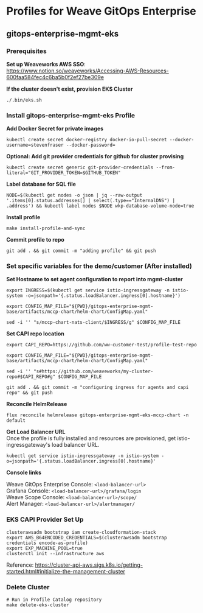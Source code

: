 # Profiles for Weave GitOps Enterprise

## gitops-enterprise-mgmt-eks

### Prerequisites

**Set up Weaveworks AWS SSO**:
https://www.notion.so/weaveworks/Accessing-AWS-Resources-600faa584fec4c6ba5b0f2ef27be309e

**If the cluster doesn't exist, provision EKS Cluster**
```
./.bin/eks.sh
```

### Install gitops-enterprise-mgmt-eks Profile
**Add Docker Secret for private images**
```
kubectl create secret docker-registry docker-io-pull-secret --docker-username=stevenfraser --docker-password=
```

**Optional: Add git provider credentials for github for cluster provising**
```
kubectl create secret generic git-provider-credentials --from-literal="GIT_PROVIDER_TOKEN=$GITHUB_TOKEN"
```

**Label database for SQL file**
```
NODE=$(kubectl get nodes -o json | jq --raw-output '.items[0].status.addresses[] | select(.type=="InternalDNS") | .address') && kubectl label nodes $NODE wkp-database-volume-node=true
```

**Install profile**
```
make install-profile-and-sync
```

**Commit profile to repo**
```
git add . && git commit -m "adding profile" && git push
```

### Set specific variables for the demo/customer (After installed)

**Set Hostname to set agent configuration to report into mgmt-cluster**
```
export INGRESS=$(kubectl get service istio-ingressgateway -n istio-system -o=jsonpath='{.status.loadBalancer.ingress[0].hostname}') 

export CONFIG_MAP_FILE="${PWD}/gitops-enterprise-mgmt-base/artifacts/mccp-chart/helm-chart/ConfigMap.yaml"

sed -i '' "s/mccp-chart-nats-client/$INGRESS/g" $CONFIG_MAP_FILE
```

**Set CAPI repo location**
```
export CAPI_REPO=https://github.com/ww-customer-test/profile-test-repo

export CONFIG_MAP_FILE="${PWD}/gitops-enterprise-mgmt-base/artifacts/mccp-chart/helm-chart/ConfigMap.yaml"

sed -i '' "s#https://github.com/weaveworks/my-cluster-repo#$CAPI_REPO#g" $CONFIG_MAP_FILE
```

```
git add . && git commit -m "configuring ingress for agents and capi repo" && git push
```

**Reconcile HelmRelease**
```
flux reconcile helmrelease gitops-enterprise-mgmt-eks-mccp-chart -n default
```

**Get Load Balancer URL**  
Once the profile is fully installed and resources are provisioned, get istio-ingressgateway's load balancer URL.
```
kubectl get service istio-ingressgateway -n istio-system -o=jsonpath='{.status.loadBalancer.ingress[0].hostname}'
```

**Console links**

Weave GitOps Enterprise Console: `<load-balancer-url>`  
Grafana Console: `<load-balancer-url>/grafana/login`  
Weave Scope Console: `<load-balancer-url>/scope/`  
Alert Manager: `<load-balancer-url>/alertmanager/`  

### EKS CAPI Provider Set Up
```
clusterawsadm bootstrap iam create-cloudformation-stack
export AWS_B64ENCODED_CREDENTIALS=$(clusterawsadm bootstrap credentials encode-as-profile)
export EXP_MACHINE_POOL=true
clusterctl init --infrastructure aws
```
Reference: https://cluster-api-aws.sigs.k8s.io/getting-started.html#initialize-the-management-cluster

### Delete Cluster
```
# Run in Profile Catalog repository
make delete-eks-cluster
```


